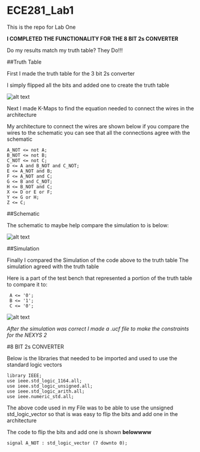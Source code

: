 ECE281_Lab1
===========

This is the repo for Lab One

**I COMPLETED THE FUNCTIONALITY FOR THE 8 BIT 2s CONVERTER**

Do my results match my truth table?
They Do!!!

##Truth Table

First I made the truth table for the 3 bit 2s converter

I simply flipped all the bits and added one to create the truth table

![alt text](https://raw2.github.com/JarrodWooden/ECE281_Lab1/master/Truth_Table.jpg "Truth Table")

Next I made K-Maps to find the equation needed to connect the wires
in the architecture

My architecture to connect the wires are shown below
if you compare the wires to the schematic you can see that
all the connections agree with the schematic

```
A_NOT <= not A;
B_NOT <= not B;
C_NOT <= not C;
D <= A and B_NOT and C_NOT;
E <= A_NOT and B;
F <= A_NOT and C;
G <= B and C_NOT;
H <= B_NOT and C;
X <= D or E or F;
Y <= G or H;
Z <= C;
```

##Schematic

The schematic to maybe help compare the simulation to is below:

![alt text](https://raw2.github.com/JarrodWooden/ECE281_Lab1/master/Schematic.jpg "Schematic Picture")

##Simulation

Finally I compared the Simulation of the code above to the truth table
The simulation agreed with the truth table

Here is a part of the test bench that represented a portion of the truth table 
to compare it to:

```
 A <= '0';
 B <= '1';
 C <= '0';
```

![alt text](https://raw2.github.com/JarrodWooden/ECE281_Lab1/master/Simulation_Picture.PNG "Simulation Picture")

*_After the simulation was correct I made a .ucf file to make_*
*_the constraints for the NEXYS 2_*





#8 BIT 2s CONVERTER

Below is the libraries that needed to be imported and used to use
the standard logic vectors

```
library IEEE;
use ieee.std_logic_1164.all;
use ieee.std_logic_unsigned.all;
use ieee.std_logic_arith.all;
use ieee.numeric_std.all;
```

The above code used in my File was to be able to use the unsigned std_logic_vector
so that is was easy to flip the bits and add one in the architecture

The code to flip the bits and add one is shown **belowwww**

```
signal A_NOT : std_logic_vector (7 downto 0);
```



